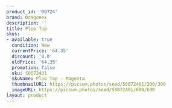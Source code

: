 ```yaml
---
product_id: '00724'
brand: Dragonex
description: ''
title: Ploo Top
skus:
- available: true
  condition: New
  currentPrice: '64.35'
  discount: '0.0'
  oldPrice: '64.35'
  promotion: false
  sku: S0072401
  skuName: Ploo Top - Magenta
  thumbnailURL: https://picsum.photos/seed/S0072401/300/300
  imageURL: https://picsum.photos/seed/S0072401/600/600
layout: product
---
```

